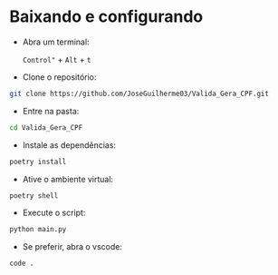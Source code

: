 # Baixando e configurando

- Abra um terminal:

    `Control"` + `Alt` + `t`

- Clone o repositório:

```bash
git clone https://github.com/JoseGuilherme03/Valida_Gera_CPF.git
```

- Entre na pasta:
  
```bash
cd Valida_Gera_CPF
```

- Instale as dependências:

```bash
poetry install
```

- Ative o ambiente virtual:

```bash
poetry shell
```

- Execute o script:

```bash
python main.py
```

- Se preferir, abra o vscode:

```bash
code .
```

 
